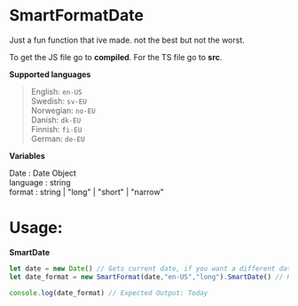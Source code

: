 # SmartFormatDate

Just a fun function that ive made.
not the best but not the worst.

To get the JS file go to **compiled**.
For the TS file go to **src**.

**Supported languages**

> English: ```en-US```\
> Swedish: ```sv-EU```\
> Norwegian: ```no-EU```\
> Danish: ```dk-EU```\
> Finnish: ```fi-EU```\
> German: ```de-EU```

**Variables**

Date : Date Object\
language : string\
format : string | "long" | "short" | "narrow"

# Usage:

**SmartDate**

```javascript
let date = new Date() // Gets current date, if you want a different date then put an string. Example: Date("2023-1-1")
let date_format = new SmartFormat(date,"en-US","long").SmartDate() // Returns a string

console.log(date_format) // Expected Output: Today
```

